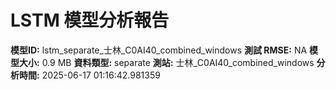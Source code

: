 # LSTM 模型分析報告
**模型ID:** lstm_separate_士林_C0AI40_combined_windows
**測試 RMSE:** NA
**模型大小:** 0.9 MB
**資料類型:** separate
**測站:** 士林_C0AI40_combined_windows
**分析時間:** 2025-06-17 01:16:42.981359
